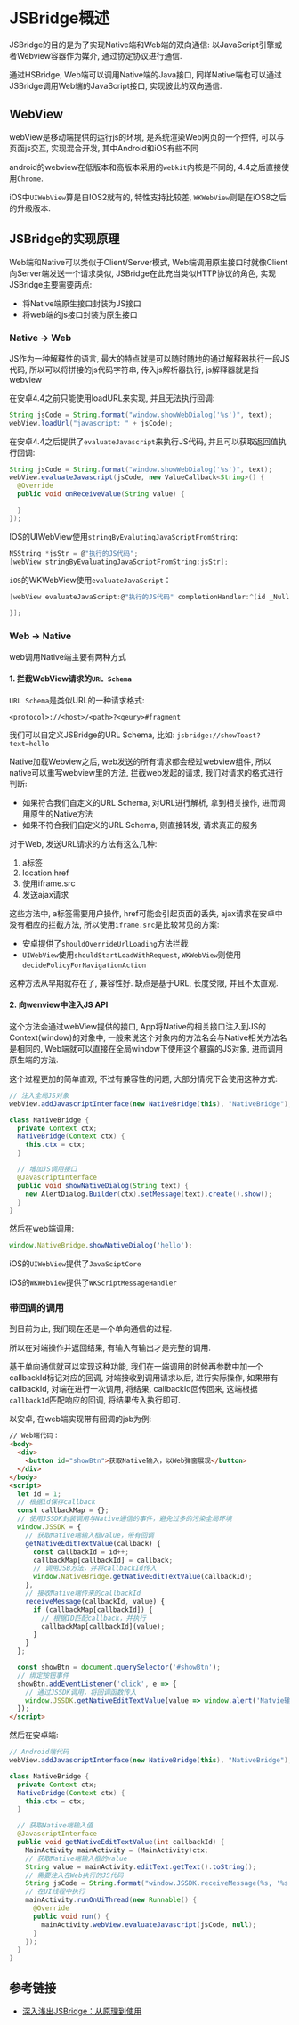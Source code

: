 # JSBridge概述


JSBridge的目的是为了实现Native端和Web端的双向通信: 以JavaScript引擎或者Webview容器作为媒介, 通过协定协议进行通信.

通过HSBridge, Web端可以调用Native端的Java接口, 同样Native端也可以通过JSBridge调用Web端的JavaScript接口, 实现彼此的双向通信.

## WebView

webView是移动端提供的运行js的环境, 是系统渲染Web网页的一个控件, 可以与页面js交互, 实现混合开发, 其中Android和iOS有些不同

android的webview在低版本和高版本采用的`webkit`内核是不同的, 4.4之后直接使用`Chrome`.

iOS中`UIWebView`算是自IOS2就有的, 特性支持比较差, `WKWebView`则是在iOS8之后的升级版本.

## JSBridge的实现原理

Web端和Native可以类似于Client/Server模式, Web端调用原生接口时就像Client向Server端发送一个请求类似, JSBridge在此充当类似HTTP协议的角色, 实现JSBridge主要需要两点:

- 将Native端原生接口封装为JS接口
- 将web端的js接口封装为原生接口

### Native -> Web

JS作为一种解释性的语言, 最大的特点就是可以随时随地的通过解释器执行一段JS代码, 所以可以将拼接的js代码字符串, 传入js解析器执行, js解释器就是指webview

在安卓4.4之前只能使用loadURL来实现, 并且无法执行回调:

```java
String jsCode = String.format("window.showWebDialog('%s')", text);
webView.loadUrl("javascript: " + jsCode);
```

在安卓4.4之后提供了`evaluateJavascript`来执行JS代码, 并且可以获取返回值执行回调:

```java
String jsCode = String.format("window.showWebDialog('%s')", text);
webView.evaluateJavascript(jsCode, new ValueCallback<String>() {
  @Override
  public void onReceiveValue(String value) {

  }
});
```

IOS的UIWebView使用`stringByEvalutingJavaScriptFromString`:

```c
NSString *jsStr = @"执行的JS代码";
[webView stringByEvaluatingJavaScriptFromString:jsStr];
```

`iOS`的WKWebView使用`evaluateJavaScript`：

```c
[webView evaluateJavaScript:@"执行的JS代码" completionHandler:^(id _Nullable response, NSError * _Nullable error) {
  
}];
```

### Web -> Native

web调用Native端主要有两种方式

#### 1. 拦截WebView请求的`URL Schema`

`URL Schema`是类似URL的一种请求格式:

```
<protocol>://<host>/<path>?<qeury>#fragment
```

我们可以自定义JSBridge的URL Schema, 比如: `jsbridge://showToast?text=hello`

Native加载Webview之后, web发送的所有请求都会经过webview组件, 所以native可以重写webview里的方法, 拦截web发起的请求, 我们对请求的格式进行判断:

- 如果符合我们自定义的URL Schema, 对URL进行解析, 拿到相关操作, 进而调用原生的Native方法
- 如果不符合我们自定义的URL Schema, 则直接转发, 请求真正的服务

对于Web, 发送URL请求的方法有这么几种:

1. a标签
2. location.href
3. 使用iframe.src
4. 发送ajax请求

这些方法中, a标签需要用户操作, href可能会引起页面的丢失, ajax请求在安卓中没有相应的拦截方法, 所以使用`iframe.src`是比较常见的方案:

- 安卓提供了`shouldOverrideUrlLoading`方法拦截
- `UIWebView`使用`shouldStartLoadWithRequest`, `WKWebView`则使用`decidePolicyForNavigationAction`

这种方法从早期就存在了, 兼容性好. 缺点是基于URL, 长度受限, 并且不太直观.

#### 2. 向wenview中注入JS API

这个方法会通过webView提供的接口, App将Native的相关接口注入到JS的Context(window)的对象中, 一般来说这个对象内的方法名会与Native相关方法名是相同的, Web端就可以直接在全局window下使用这个暴露的JS对象, 进而调用原生端的方法.

这个过程更加的简单直观, 不过有兼容性的问题, 大部分情况下会使用这种方式:

```java
// 注入全局JS对象
webView.addJavascriptInterface(new NativeBridge(this), "NativeBridge");

class NativeBridge {
  private Context ctx;
  NativeBridge(Context ctx) {
    this.ctx = ctx;
  }

  // 增加JS调用接口
  @JavascriptInterface
  public void showNativeDialog(String text) {
    new AlertDialog.Builder(ctx).setMessage(text).create().show();
  }
}
```

然后在web端调用:

```js
window.NativeBridge.showNativeDialog('hello');
```

iOS的`UIWebView`提供了`JavaSciptCore`

iOS的`WKWebView`提供了`WKScriptMessageHandler`

### 带回调的调用

到目前为止, 我们现在还是一个单向通信的过程. 

所以在对端操作并返回结果, 有输入有输出才是完整的调用.

基于单向通信就可以实现这种功能, 我们在一端调用的时候再参数中加一个callbackId标记对应的回调, 对端接收到调用请求以后, 进行实际操作, 如果带有callbackId, 对端在进行一次调用, 将结果, callbackId回传回来, 这端根据`callbackId`匹配响应的回调, 将结果传入执行即可.

以安卓, 在web端实现带有回调的jsb为例:

```html
// Web端代码：
<body>
  <div>
    <button id="showBtn">获取Native输入，以Web弹窗展现</button>
  </div>
</body>
<script>
  let id = 1;
  // 根据id保存callback
  const callbackMap = {};
  // 使用JSSDK封装调用与Native通信的事件，避免过多的污染全局环境
  window.JSSDK = {
    // 获取Native端输入框value，带有回调
    getNativeEditTextValue(callback) {
      const callbackId = id++;
      callbackMap[callbackId] = callback;
      // 调用JSB方法，并将callbackId传入
      window.NativeBridge.getNativeEditTextValue(callbackId);
    },
    // 接收Native端传来的callbackId
    receiveMessage(callbackId, value) {
      if (callbackMap[callbackId]) {
        // 根据ID匹配callback，并执行
        callbackMap[callbackId](value);
      }
    }
  };

  const showBtn = document.querySelector('#showBtn');
  // 绑定按钮事件
  showBtn.addEventListener('click', e => {
    // 通过JSSDK调用，将回调函数传入
    window.JSSDK.getNativeEditTextValue(value => window.alert('Natvie输入值：' + value));
  });
</script>
```

然后在安卓端:

```java
// Android端代码
webView.addJavascriptInterface(new NativeBridge(this), "NativeBridge");

class NativeBridge {
  private Context ctx;
  NativeBridge(Context ctx) {
    this.ctx = ctx;
  }

  // 获取Native端输入值
  @JavascriptInterface
  public void getNativeEditTextValue(int callbackId) {
    MainActivity mainActivity = (MainActivity)ctx;
    // 获取Native端输入框的value
    String value = mainActivity.editText.getText().toString();
    // 需要注入在Web执行的JS代码
    String jsCode = String.format("window.JSSDK.receiveMessage(%s, '%s')", callbackId, value);
    // 在UI线程中执行
    mainActivity.runOnUiThread(new Runnable() {
      @Override
      public void run() {
        mainActivity.webView.evaluateJavascript(jsCode, null);
      }
    });
  }
}
```

## 参考链接

- [深入浅出JSBridge：从原理到使用](https://juejin.cn/post/6936814903021797389?utm_source=gold_browser_extension)